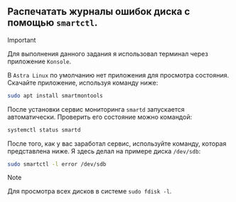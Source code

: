 ## Распечатать журналы ошибок диска с помощью `smartctl`.

> [!IMPORTANT]
> Для выполнения данного задания я использовал терминал через приложение `Konsole`.

В `Astra Linux` по умолчанию нет приложения для просмотра состояния. Скачайте приложение, используя команду ниже:

```bash
sudo apt install smartmontools
```

После установки сервис мониторинга `smartd` запускается автоматически. Проверить его состояние можно командой: 

```bash
systemctl status smartd
```

После того, как у вас заработал сервис, используйте команду, которая представлена ниже. Я здесь делал на примере диска `/dev/sdb`: 

```bash
sudo smartctl -l error /dev/sdb
```

> [!NOTE]
> Для просмотра всех дисков в системе `sudo fdisk -l`.
